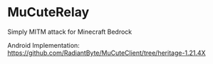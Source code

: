 # MuCuteRelay
Simply MITM attack for Minecraft Bedrock

Android Implementation: https://github.com/RadiantByte/MuCuteClient/tree/heritage-1.21.4X
